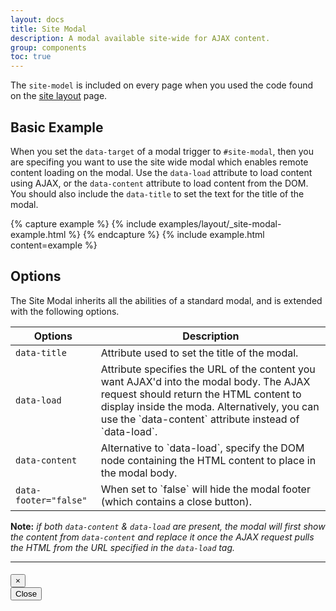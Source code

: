 ```yaml
---
layout: docs
title: Site Modal
description: A modal available site-wide for AJAX content.
group: components
toc: true
---
```


The `site-model` is included on every page when you used the code found on the [site layout](/docs/layout/site/) page.

## Basic Example

When you set the `data-target` of a modal trigger to `#site-modal`, then you are specifing you want to use the site wide 
modal which enables remote content loading on the modal. 
Use the `data-load` attribute to load content using AJAX, or the `data-content` attribute to load content from the DOM. 
You should also include the `data-title` to set the text for the title of the modal.

{% capture example %}
{% include examples/layout/_site-modal-example.html %}
{% endcapture %}
{% include example.html content=example %}



## Options

The Site Modal inherits all the abilities of a standard modal, and is extended with the following options.

<table class="table table-bordered table-striped">
  <thead>
    <tr>
      <th>Options</th>
      <th>Description</th>
    </tr>
  </thead>
  <tbody>
    <tr>
      <td><code class="text-nowrap">data-title</code></td>
      <td>Attribute used to set the title of the modal.</td>
    </tr>
    <tr>
      <td><code class="text-nowrap">data-load</code></td>
      <td>
        Attribute specifies the URL of the content you want AJAX'd into the modal body. The AJAX request should return 
        the HTML content to display inside the moda. Alternatively, you can use the `data-content` attribute instead of 
        `data-load`.
      </td>
    </tr>
    <tr>
      <td><code class="text-nowrap">data-content</code></td>
      <td>Alternative to `data-load`, specify the DOM node containing the HTML content to place in the modal body.</td>
    </tr>
    <tr>
      <td><code class="text-nowrap">data-footer="false"</code></td>
      <td>When set to `false` will hide the modal footer (which contains a close button).</td>
    </tr>
  </tbody>
</table>

**Note:** _if both `data-content` & `data-load` are present, the modal will first show the content from `data-content` and 
replace it once the AJAX request pulls the HTML from the URL specified in the `data-load` tag._

---


<div class="site-modal modal fade" id="site-modal" tabindex="-1" role="dialog" aria-labelledby="site-modal-title" aria-hidden="true">
  <div class="modal-dialog" role="document">
    <div class="site-modal-content modal-content">
      <div class="modal-header">
        <h4 class="site-modal-title modal-title" id="site-modal-title"></h4>
        <button type="button" class="close" data-dismiss="modal" aria-label="Close">
          <span aria-hidden="true">×</span>
        </button>
      </div>
      <div class="site-modal-body modal-body" id="site-modal-body"></div>
      <div class="site-modal-footer modal-footer" id="site-modal-footer">
        <button type="button" class="btn btn-outline-secondary" data-dismiss="modal">Close</button>
      </div>
    </div>
  </div>
</div>
